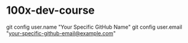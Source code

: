 # 100x-dev-course

git config user.name "Your Specific GitHub Name" 
git config user.email "your-specific-github-email@example.com"